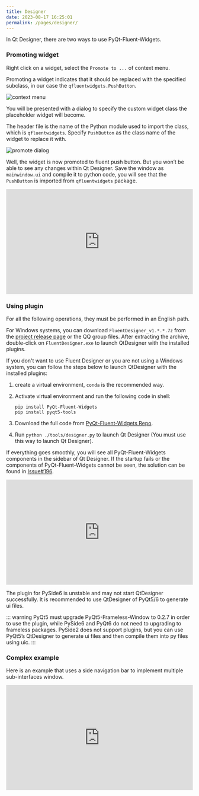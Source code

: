 ```yaml
---
title: Designer
date: 2023-08-17 16:25:01
permalink: /pages/designer/
---
```


In Qt Designer, there are two ways to use PyQt-Fluent-Widgets.

### Promoting widget
Right click on a widget, select the `Promote to ...` of context menu.

Promoting a widget indicates that it should be replaced with the specified subclass, in our case the `qfluentwidgets.PushButton`.

![context menu](/img/designer/promote_context.jpg)

You will be presented with a dialog to specify the custom widget class the placeholder widget will become.

The header file is the name of the Python module used to import the class, which is `qfluentwidgets`. Specify `PushButton` as the class name of the widget to replace it with.

![promote dialog](/img/designer/promote_dialog.jpg)

Well, the widget is now promoted to fluent push button. But you won’t be able to see any changes within Qt Designer. Save the window as `mainwindow.ui` and compile it to python code, you will see that the `PushButton` is imported from `qfluentwidgets` package.

<div style="position: relative; width:100%; padding-bottom: 56.25%; height: 0;">
    <iframe style="width: 100%; height: 100%; position: absolute; top: 0; left: 0" src="https://www.youtube.com/embed/9FLCTLe7InU?si=0TkEWYDYX2OZSaeu" title="YouTube video player" frameborder="0" allow="accelerometer; autoplay; clipboard-write; encrypted-media; gyroscope; picture-in-picture; web-share" allowfullscreen></iframe>
</div>

### Using plugin

For all the following operations, they must be performed in an English path.

For Windows systems, you can download `FluentDesigner_v1.*.*.7z` from the [project release page](https://github.com/zhiyiYo/PyQt-Fluent-Widgets/releases) or the QQ group files. After extracting the archive, double-click on `FluentDesigner.exe` to launch QtDesigner with the installed plugins.

If you don't want to use Fluent Designer or you are not using a Windows system, you can follow the steps below to launch QtDesigner with the installed plugins:

1. create a virtual environment, `conda` is the recommended way.

2. Activate virtual environment and run the following code in shell:

   ```shell
   pip install PyQt-Fluent-Widgets
   pip install pyqt5-tools
   ```

3. Download the full code from [PyQt-Fluent-Widgets Repo](https://github.com/zhiyiYo/PyQt-Fluent-Widgets).

4. Run `python ./tools/designer.py` to launch Qt Designer (You must use this way to launch Qt Designer).

If everything goes smoothly, you will see all PyQt-Fluent-Widgets components in the sidebar of Qt Designer. If the startup fails or the components of PyQt-Fluent-Widgets cannot be seen, the solution can be found in [Issue#196](https://github.com/zhiyiYo/PyQt-Fluent-Widgets/issues/196).


<div style="position: relative; width:100%; padding-bottom: 56.25%; height: 0;">
    <iframe style="width: 100%; height: 100%; position: absolute; top: 0; left: 0" src="https://www.youtube.com/embed/QMPNLzLS8JI?si=PB9BfIWyUJQhpkoe" title="YouTube video player" frameborder="0" allow="accelerometer; autoplay; clipboard-write; encrypted-media; gyroscope; picture-in-picture; web-share" allowfullscreen></iframe>
</div>

The plugin for PySide6 is unstable and may not start QtDesigner successfully. It is recommended to use QtDesigner of PyQt5/6 to generate ui files.

::: warning
PyQt5 must upgrade PyQt5-Frameless-Window to 0.2.7 in order to use the plugin, while PySide6 and PyQt6 do not need to upgrading to frameless packages. PySide2 does not support plugins, but you can use PyQt5’s QtDesigner to generate ui files and then compile them into py files using uic.
:::


### Complex example
Here is an example that uses a side navigation bar to implement multiple sub-interfaces window.

<div style="position: relative; width:100%; padding-bottom: 56.25%; height: 0;">
    <iframe style="width: 100%; height: 100%; position: absolute; top: 0; left: 0" src="https://www.youtube.com/embed/qxZebL0EBOY?si=T0qauzjBjZ3vRxfh" title="YouTube video player" frameborder="0" allow="accelerometer; autoplay; clipboard-write; encrypted-media; gyroscope; picture-in-picture; web-share" allowfullscreen></iframe>
</div>